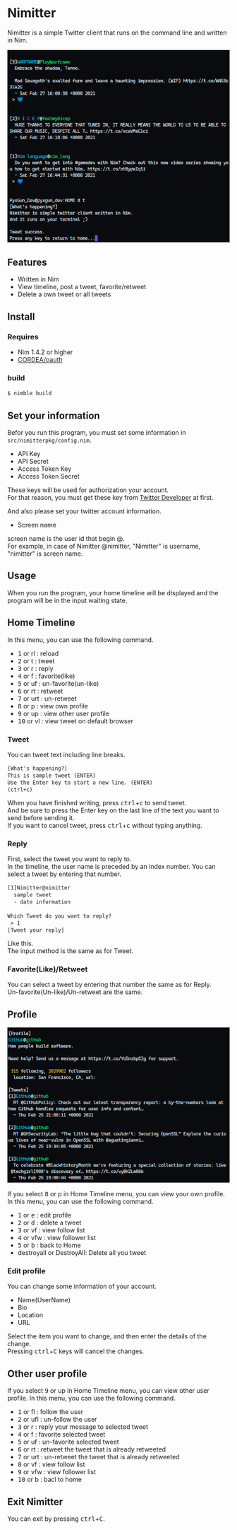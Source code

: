 # Nimitter
Nimitter is a simple Twitter client that runs on the command line and written in Nim.

![timelineimg](https://github.com/pyxgun/Nimitter/blob/images/ss_timeline.png?raw=true)

## Features

* Written in Nim
* View timeline, post a tweet, favorite/retweet
* Delete a own tweet or all tweets

## Install
### Requires

* Nim 1.4.2 or higher
* [CORDEA/oauth](https://github.com/CORDEA/oauth)

### build
```bash
$ nimble build
```

## Set your information
Befor you run this program, you must set some information in `src/nimitterpkg/config.nim`.

* API Key
* API Secret
* Access Token Key
* Access Token Secret

These keys will be used for authorization your account.  
For that reason, you must get these key from [Twitter Developer](https://developer.twitter.com/en) at first.  

And also please set your twitter account information.

* Screen name

screen name is the user id that begin @.  
For example, in case of Nimitter @nimitter, "Nimitter" is username, "nimitter" is screen name.

## Usage
When you run the program, your home timeline will be displayed and the program will be in the input waiting state.  

## Home Timeline
In this menu, you can use the following command.  

* <kbd>1</kbd> or rl : reload
* <kbd>2</kbd> or t : tweet
* <kbd>3</kbd> or r : reply
* <kbd>4</kbd> or f : favorite(like)
* <kbd>5</kbd> or uf : un-favorite(un-like)
* <kbd>6</kbd> or rt : retweet
* <kbd>7</kbd> or urt : un-retweet
* <kbd>8</kbd> or p : view own profile
* <kbd>9</kbd> or up : view other user profile
* <kbd>10</kbd> or vl : view tweet on default browser

### Tweet
You can tweet text including line breaks.  
```
[What's happening?]
This is sample tweet (ENTER)
Use the Enter key to start a new line. (ENTER)
(ctrl+c)
```
When you have finished writing, press <kbd>ctrl</kbd>+<kbd>c</kbd> to send tweet.  
And be sure to press the Enter key on the last line of the text you want to send before sending it.  
If you want to cancel tweet, press <kbd>ctrl</kbd>+<kbd>c</kbd> without typing anything.

### Reply
First, select the tweet you want to reply to.  
In the timeline, the user name is preceded by an index number. You can select a tweet by entering that number.  
```
[1]Nimitter@nimitter
  sample tweet 
  - date information

Which Tweet do you want to reply?
 > 1
[Tweet your reply]
```
Like this.  
The input method is the same as for Tweet.

### Favorite(Like)/Retweet
You can select a tweet by entering that number the same as for Reply.  
Un-favorite(Un-like)/Un-retweet are the same.

## Profile

![profile](https://github.com/pyxgun/Nimitter/blob/images/ss_profile.png?raw=true)

If you select <kbd>8</kbd> or p in Home Timeline menu, you can view your own profile.  
In this menu, you can use the following command.

* <kbd>1</kbd> or <kbd>e</kbd> : edit profile
* <kbd>2</kbd> or <kbd>d</kbd> : delete a tweet
* <kbd>3</kbd> or vf : view follow list
* <kbd>4</kbd> or vfw : view follower list
* <kbd>5</kbd> or <kbd>b</kbd> : back to Home
* destroyall or DestroyAll: Delete all you tweet

### Edit profile
You can change some information of your account.

* Name(UserName)
* Bio
* Location
* URL

Select the item you want to change, and then enter the details of the change.  
Pressing <kbd>ctrl</kbd>+<kbd>C</kbd> keys will cancel the changes.

## Other user profile
If you select <kbd>9</kbd> or up in Home Timeline menu, you can view other user profile.
In this menu, you can use the following command.

* <kbd>1</kbd> or fl : follow the user
* <kbd>2</kbd> or ufl : un-follow the user
* <kbd>3</kbd> or r : reply your message to selected tweet
* <kbd>4</kbd> or f : favorite selected tweet
* <kbd>5</kbd> or uf : un-favorite selected tweet
* <kbd>6</kbd> or rt : retweet the tweet that is already retweeted
* <kbd>7</kbd> or urt : un-retweet the tweet that is already retweeted
* <kbd>8</kbd> or vf : view follow list
* <kbd>9</kbd> or vfw : view follower list
* <kbd>10</kbd> or b : bacl to home

## Exit Nimitter
You can exit by pressing <kbd>ctrl</kbd>+<kbd>C</kbd>.
